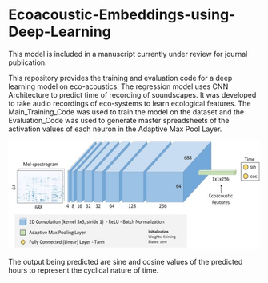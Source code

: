 # Ecoacoustic-Embeddings-using-Deep-Learning

This model is included in a manuscript currently under review for journal publication.

This repository provides the training and evaluation code for a deep learning model on eco-acoustics. The regression model uses CNN Architecture to predict time of recording of soundscapes. It was developed to take audio recordings of eco-systems to learn ecological features. The Main_Training_Code was used to train the model on the dataset and the Evaluation_Code was used to generate master spreadsheets of the activation values of each neuron in the Adaptive Max Pool Layer.

![Model Architecture](https://github.com/SamienShaheed/Ecoacoustic-Embeddings-using-Deep-Learning/blob/main/Figures/model_architecture.jpg)

The output being predicted are sine and cosine values of the predicted hours to represent the cyclical nature of time. 
